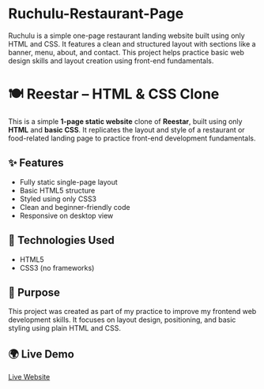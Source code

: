 # Ruchulu-Restaurant-Page
Ruchulu is a simple one-page restaurant landing website built using only HTML and CSS. It features a clean and structured layout with sections like a banner, menu, about, and contact. This project helps practice basic web design skills and layout creation using front-end fundamentals.



# 🍽️ Reestar – HTML & CSS Clone

This is a simple **1-page static website** clone of **Reestar**, built using only **HTML** and **basic CSS**. It replicates the layout and style of a restaurant or food-related landing page to practice front-end development fundamentals.

## ✨ Features

* Fully static single-page layout
* Basic HTML5 structure
* Styled using only CSS3
* Clean and beginner-friendly code
* Responsive on desktop view

## 🔧 Technologies Used

* HTML5
* CSS3 (no frameworks)

## 📌 Purpose

This project was created as part of my practice to improve my frontend web development skills. It focuses on layout design, positioning, and basic styling using plain HTML and CSS.



## 🌍 Live Demo

[Live Website](https://atchayachandran.github.io/Ruchulu-Restaurant-Page/)


